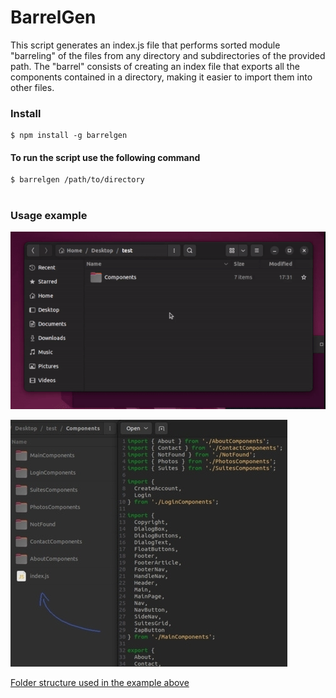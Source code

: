 # BarrelGen

This script generates an index.js file that performs sorted module "barreling" of the files from any directory and subdirectories of the provided path. The "barrel" consists of creating an index file that exports all the components contained in a directory, making it easier to import them into other files. 

<h3>
  Install
</h3>

```
$ npm install -g barrelgen
```

<h4>
  To run the script use the following command
</h4>

```
$ barrelgen /path/to/directory
```
#

<h3>
  Usage example
</h3>

![Gif-Example](https://raw.githubusercontent.com/fischer8/BarrelGen/src/Examples/barrelgen.gif)

![Img-Example](https://raw.githubusercontent.com/fischer8/BarrelGen/src/Examples/bgen-example.jpg)

[Folder structure used in the example above](https://github.com/fischer8/BarrelGen/tree/src/Examples/Components)



